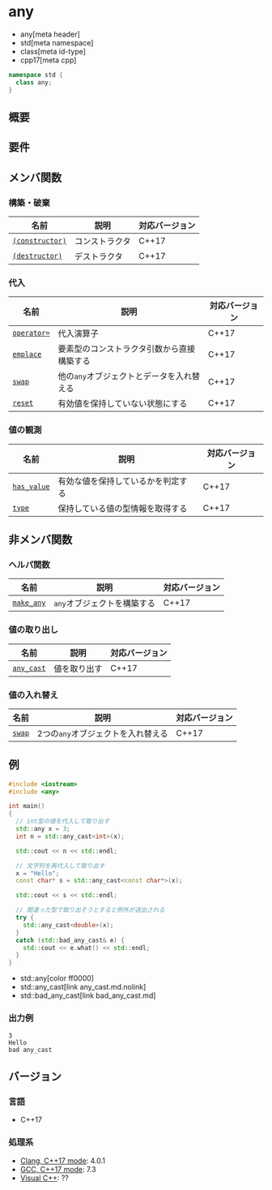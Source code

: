 # any
* any[meta header]
* std[meta namespace]
* class[meta id-type]
* cpp17[meta cpp]

```cpp
namespace std {
  class any;
}
```

## 概要



## 要件



## メンバ関数
### 構築・破棄

| 名前 | 説明 | 対応バージョン |
|------|------|----------------|
| [`(constructor)`](any/op_constructor.md.nolink) | コンストラクタ | C++17 |
| [`(destructor)`](any/op_destructor.md.nolink)   | デストラクタ | C++17 |


### 代入

| 名前 | 説明 | 対応バージョン |
|------|------|----------------|
| [`operator=`](any/op_assign.md.nolink) | 代入演算子 | C++17 |
| [`emplace`](any/emplace.md.nolink)     | 要素型のコンストラクタ引数から直接構築する | C++17 |
| [`swap`](any/swap.md)           | 他の`any`オブジェクトとデータを入れ替える | C++17 |
| [`reset`](any/reset.md)         | 有効値を保持していない状態にする | C++17 |


### 値の観測

| 名前 | 説明 | 対応バージョン |
|------|------|----------------|
| [`has_value`](any/has_value.md) | 有効な値を保持しているかを判定する | C++17 |
| [`type`](any/type.md)           | 保持している値の型情報を取得する | C++17 |


## 非メンバ関数
### ヘルパ関数

| 名前 | 説明 | 対応バージョン |
|------|------|----------------|
| [`make_any`](make_any.md.nolink) | `any`オブジェクトを構築する | C++17 |


### 値の取り出し

| 名前 | 説明 | 対応バージョン |
|------|------|----------------|
| [`any_cast`](any_cast.md.nolink) | 値を取り出す | C++17 |


### 値の入れ替え

| 名前 | 説明 | 対応バージョン |
|------|------|----------------|
| [`swap`](any/swap_free.md) | 2つの`any`オブジェクトを入れ替える | C++17 |


## 例
```cpp example
#include <iostream>
#include <any>

int main()
{
  // int型の値を代入して取り出す
  std::any x = 3;
  int n = std::any_cast<int>(x);

  std::cout << n << std::endl;

  // 文字列を再代入して取り出す
  x = "Hello";
  const char* s = std::any_cast<const char*>(x);

  std::cout << s << std::endl;

  // 間違った型で取り出そうとすると例外が送出される
  try {
    std::any_cast<double>(x);
  }
  catch (std::bad_any_cast& e) {
    std::cout << e.what() << std::endl;
  }
}
```
* std::any[color ff0000]
* std::any_cast[link any_cast.md.nolink]
* std::bad_any_cast[link bad_any_cast.md]

### 出力例
```
3
Hello
bad any_cast
```


## バージョン
### 言語
- C++17

### 処理系
- [Clang, C++17 mode](/implementation.md#clang): 4.0.1
- [GCC, C++17 mode](/implementation.md#gcc): 7.3
- [Visual C++](/implementation.md#visual_cpp): ??
